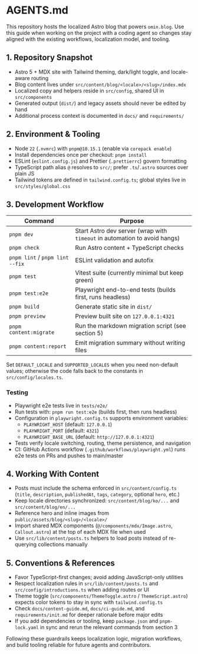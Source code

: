 # AGENTS.md

This repository hosts the localized Astro blog that powers `omin.blog`. Use this
guide when working on the project with a coding agent so changes stay aligned
with the existing workflows, localization model, and tooling.

## 1. Repository Snapshot

- Astro 5 + MDX site with Tailwind theming, dark/light toggle, and locale-aware routing
- Blog content lives under `src/content/blog/<locale>/<slug>/index.mdx`
- Localized copy and helpers reside in `src/config`, shared UI in `src/components`
- Generated output (`dist/`) and legacy assets should never be edited by hand
- Additional process context is documented in `docs/` and `requirements/`

## 2. Environment & Tooling

- Node `22` (`.nvmrc`) with `pnpm@10.15.1` (enable via `corepack enable`)
- Install dependencies once per checkout: `pnpm install`
- ESLint (`eslint.config.js`) and Prettier (`.prettierrc`) govern formatting
- TypeScript path alias `@` resolves to `src/`; prefer `.ts`/`.astro` sources over plain JS
- Tailwind tokens are defined in `tailwind.config.ts`; global styles live in `src/styles/global.css`

## 3. Development Workflow

| Command                         | Purpose                                                                   |
| ------------------------------- | ------------------------------------------------------------------------- |
| `pnpm dev`                      | Start Astro dev server (wrap with `timeout` in automation to avoid hangs) |
| `pnpm check`                    | Run Astro content + TypeScript checks                                     |
| `pnpm lint` / `pnpm lint --fix` | ESLint validation and autofix                                             |
| `pnpm test`                     | Vitest suite (currently minimal but keep green)                           |
| `pnpm test:e2e`                 | Playwright end-to-end tests (builds first, runs headless)                 |
| `pnpm build`                    | Generate static site in `dist/`                                           |
| `pnpm preview`                  | Preview built site on `127.0.0.1:4321`                                    |
| `pnpm content:migrate`          | Run the markdown migration script (see section 5)                         |
| `pnpm content:report`           | Emit migration summary without writing files                              |

Set `DEFAULT_LOCALE` and `SUPPORTED_LOCALES` when you need non-default values;
otherwise the code falls back to the constants in `src/config/locales.ts`.

### Testing

- Playwright e2e tests live in `tests/e2e/`
- Run tests with: `pnpm run test:e2e` (builds first, then runs headless)
- Configuration in `playwright.config.ts` supports environment variables:
  - `PLAYWRIGHT_HOST` (default: `127.0.0.1`)
  - `PLAYWRIGHT_PORT` (default: `4321`)
  - `PLAYWRIGHT_BASE_URL` (default: `http://127.0.0.1:4321`)
- Tests verify locale switching, routing, theme persistence, and navigation
- CI: GitHub Actions workflow (`.github/workflows/playwright.yml`) runs e2e tests on PRs and pushes to main/master

## 4. Working With Content

- Posts must include the schema enforced in `src/content/config.ts` (`title`,
  `description`, `publishedAt`, `tags`, `category`, optional `hero`, etc.)
- Keep locale directories synchronized: `src/content/blog/ko/...` and
  `src/content/blog/en/...`
- Reference hero and inline images from `public/assets/blog/<slug>/<locale>/`
- Import shared MDX components (`@/components/mdx/Image.astro`,
  `Callout.astro`) at the top of each MDX file when used
- Use `src/lib/content/posts.ts` helpers to load posts instead of re-querying
  collections manually

## 5. Conventions & References

- Favor TypeScript-first changes; avoid adding JavaScript-only utilities
- Respect localization rules in `src/lib/content/posts.ts` and
  `src/config/introductions.ts` when adding routes or UI
- Theme toggle (`src/components/ThemeToggle.astro` / `ThemeScript.astro`)
  expects color tokens to stay in sync with `tailwind.config.ts`
- Check `docs/content-guide.md`, `docs/ci-guide.md`, and
  `requirements/init.md` for deeper rationale before major edits
- If you add dependencies or tooling, keep `package.json` and `pnpm-lock.yaml`
  in sync and rerun the relevant commands from section 3

Following these guardrails keeps localization logic, migration workflows, and
build tooling reliable for future agents and contributors.

